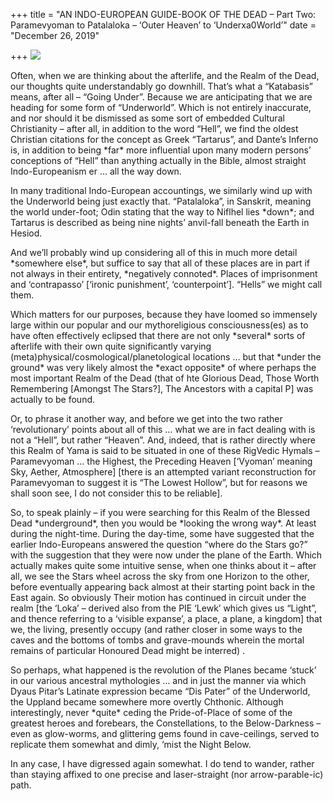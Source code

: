 +++
title = "AN INDO-EUROPEAN GUIDE-BOOK OF THE DEAD – Part Two: Paramevyoman to Patalaloka – ‘Outer Heaven’ to ‘Underxa0World’"
date = "December 26, 2019"

+++
![](https://aryaakasha.files.wordpress.com/2019/12/80207990_10162728723100574_269185164016353280_o.jpg?w=691)

Often, when we are thinking about the afterlife, and the Realm of the
Dead, our thoughts quite understandably go downhill. That’s what a
“Katabasis” means, after all – “Going Under”. Because we are
anticipating that we are heading for some form of “Underworld”. Which is
not entirely inaccurate, and nor should it be dismissed as some sort of
embedded Cultural Christianity – after all, in addition to the word
“Hell”, we find the oldest Christian citations for the concept as Greek
“Tartarus”, and Dante’s Inferno is, in addition to being \*far\* more
influential upon many modern persons’ conceptions of “Hell” than
anything actually in the Bible, almost straight Indo-Europeanism er …
all the way down.

In many traditional Indo-European accountings, we similarly wind up with
the Underworld being just exactly that. “Patalaloka”, in Sanskrit,
meaning the world under-foot; Odin stating that the way to Niflhel lies
\*down\*; and Tartarus is described as being nine nights’ anvil-fall
beneath the Earth in Hesiod.

And we’ll probably wind up considering all of this in much more detail
\*somewhere else\*, but suffice to say that all of these places are in
part if not always in their entirety, \*negatively connoted\*. Places of
imprisonment and ‘contrapasso’ \[‘ironic punishment’, ‘counterpoint’\].
“Hells” we might call them.

Which matters for our purposes, because they have loomed so immensely
large within our popular and our mythoreligious consciousness(es) as to
have often effectively eclipsed that there are not only \*several\*
sorts of afterlife with their own quite significantly varying
(meta)physical/cosmological/planetological locations … but that \*under
the ground\* was very likely almost the \*exact opposite\* of where
perhaps the most important Realm of the Dead (that of hte Glorious Dead,
Those Worth Remembering \[Amongst The Stars?\], The Ancestors with a
capital P\] was actually to be found.

Or, to phrase it another way, and before we get into the two rather
‘revolutionary’ points about all of this … what we are in fact dealing
with is not a “Hell”, but rather “Heaven”. And, indeed, that is rather
directly where this Realm of Yama is said to be situated in one of these
RigVedic Hymals – Paramevyoman … the Highest, the Preceding Heaven
\[‘Vyoman’ meaning Sky, Aether, Atmosphere\] \[there is an attempted
variant reconstruction for Paramevyoman to suggest it is “The Lowest
Hollow”, but for reasons we shall soon see, I do not consider this to be
reliable\].

So, to speak plainly – if you were searching for this Realm of the
Blessed Dead \*underground\*, then you would be \*looking the wrong
way\*. At least during the night-time. During the day-time, some have
suggested that the earlier Indo-Europeans answered the question “where
do the Stars go?” with the suggestion that they were now under the plane
of the Earth. Which actually makes quite some intuitive sense, when one
thinks about it – after all, we see the Stars wheel across the sky from
one Horizon to the other, before eventually appearing back almost at
their starting point back in the East again. So obviously Their motion
has continued in circuit under the realm \[the ‘Loka’ – derived also
from the PIE ‘Lewk’ which gives us “Light”, and thence referring to a
‘visible expanse’, a place, a plane, a kingdom\] that we, the living,
presently occupy (and rather closer in some ways to the caves and the
bottoms of tombs and grave-mounds wherein the mortal remains of
particular Honoured Dead might be interred) .

So perhaps, what happened is the revolution of the Planes became ‘stuck’
in our various ancestral mythologies … and in just the manner via which
Dyaus Pitar’s Latinate expression became “Dis Pater” of the Underworld,
the Uppland became somewhere more overtly Chthonic. Although
interestingly, never \*quite\* ceding the Pride-of-Place of some of the
greatest heroes and forebears, the Constellations, to the Below-Darkness
– even as glow-worms, and glittering gems found in cave-ceilings, served
to replicate them somewhat and dimly, ‘mist the Night Below.

In any case, I have digressed again somewhat. I do tend to wander,
rather than staying affixed to one precise and laser-straight (nor
arrow-parable-ic) path.
